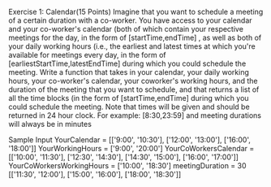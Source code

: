 Exercise 1: Calendar(15 Points)
Imagine that you want to schedule a meeting of a certain duration with a co-worker. You have access to your
calendar and your co-worker's calendar (both of which contain your respective meetings for the day, in the
form of [startTime,endTime] , as well as both of your daily working hours (i.e., the earliest and latest times
at which you're available for meetings every day, in the form of [earliestStartTime,latestEndTime]
during which you could schedule the meeting.
Write a function that takes in your calendar, your daily working hours, your co-worker's calendar, your coworker's
working hours, and the duration of the meeting that you want to schedule, and that returns a list of
all the time blocks (in the form of [startTime,endTime] during which you could schedule the meeting.
Note that times will be given and should be returned in 24 hour clock. For example: [8:30,23:59] and
meeting durations will always be in minutes

Sample Input
YourCalendar = [['9:00', '10:30'], ['12:00', '13:00'], ['16:00', '18:00']]
YourWorkingHours = ['9:00', '20:00']
YourCoWorkersCalendar = [['10:00', '11:30'], ['12:30', '14:30'], ['14:30',
'15:00'], ['16:00', '17:00']]
YourCoWorkersWorkingHours = ['10:00', '18:30']
meetingDuration = 30
[['11:30', '12:00'], ['15:00', '16:00'], ['18:00', '18:30']]
